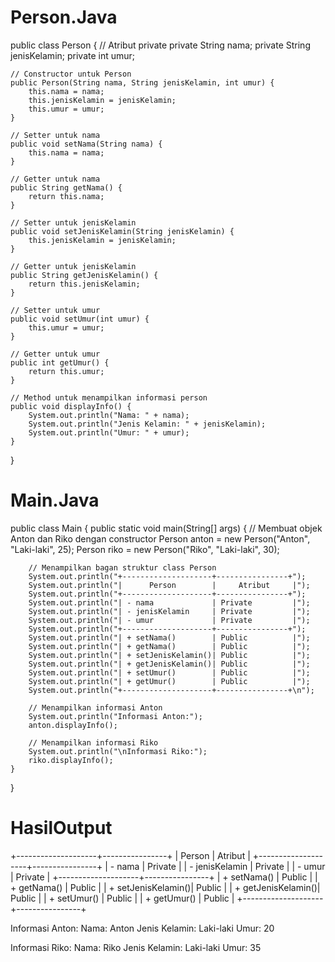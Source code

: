 
# Person.Java

public class Person {
    // Atribut private
    private String nama;
    private String jenisKelamin;
    private int umur;

    // Constructor untuk Person
    public Person(String nama, String jenisKelamin, int umur) {
        this.nama = nama;
        this.jenisKelamin = jenisKelamin;
        this.umur = umur;
    }

    // Setter untuk nama
    public void setNama(String nama) {
        this.nama = nama;
    }

    // Getter untuk nama
    public String getNama() {
        return this.nama;
    }

    // Setter untuk jenisKelamin
    public void setJenisKelamin(String jenisKelamin) {
        this.jenisKelamin = jenisKelamin;
    }

    // Getter untuk jenisKelamin
    public String getJenisKelamin() {
        return this.jenisKelamin;
    }

    // Setter untuk umur
    public void setUmur(int umur) {
        this.umur = umur;
    }

    // Getter untuk umur
    public int getUmur() {
        return this.umur;
    }

    // Method untuk menampilkan informasi person
    public void displayInfo() {
        System.out.println("Nama: " + nama);
        System.out.println("Jenis Kelamin: " + jenisKelamin);
        System.out.println("Umur: " + umur);
    }
}

# Main.Java

public class Main {
    public static void main(String[] args) {
        // Membuat objek Anton dan Riko dengan constructor
        Person anton = new Person("Anton", "Laki-laki", 25);
        Person riko = new Person("Riko", "Laki-laki", 30);

        // Menampilkan bagan struktur class Person
        System.out.println("+--------------------+----------------+");
        System.out.println("|      Person        |     Atribut     |");
        System.out.println("+--------------------+----------------+");
        System.out.println("| - nama             | Private         |");
        System.out.println("| - jenisKelamin     | Private         |");
        System.out.println("| - umur             | Private         |");
        System.out.println("+--------------------+----------------+");
        System.out.println("| + setNama()        | Public          |");
        System.out.println("| + getNama()        | Public          |");
        System.out.println("| + setJenisKelamin()| Public          |");
        System.out.println("| + getJenisKelamin()| Public          |");
        System.out.println("| + setUmur()        | Public          |");
        System.out.println("| + getUmur()        | Public          |");
        System.out.println("+--------------------+----------------+\n");

        // Menampilkan informasi Anton
        System.out.println("Informasi Anton:");
        anton.displayInfo();

        // Menampilkan informasi Riko
        System.out.println("\nInformasi Riko:");
        riko.displayInfo();
    }
}

# HasilOutput

+--------------------+----------------+
|      Person        |     Atribut     |
+--------------------+----------------+
| - nama             | Private         |
| - jenisKelamin     | Private         |
| - umur             | Private         |
+--------------------+----------------+
| + setNama()        | Public          |
| + getNama()        | Public          |
| + setJenisKelamin()| Public          |
| + getJenisKelamin()| Public          |
| + setUmur()        | Public          |
| + getUmur()        | Public          |
+--------------------+----------------+

Informasi Anton:
Nama: Anton
Jenis Kelamin: Laki-laki
Umur: 20

Informasi Riko:
Nama: Riko
Jenis Kelamin: Laki-laki
Umur: 35

